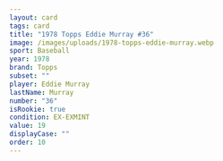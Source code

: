 ```yaml
---
layout: card
tags: card
title: "1978 Topps Eddie Murray #36"
image: /images/uploads/1978-topps-eddie-murray.webp
sport: Baseball
year: 1978
brand: Topps
subset: ""
player: Eddie Murray
lastName: Murray
number: "36"
isRookie: true
condition: EX-EXMINT
value: 19
displayCase: ""
order: 10
---
```

